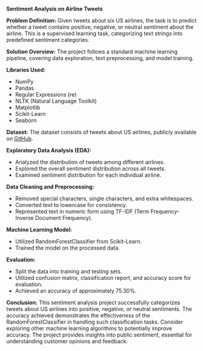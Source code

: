 **Sentiment Analysis on Airline Tweets**

**Problem Definition:**
Given tweets about six US airlines, the task is to predict whether a tweet contains positive, negative, or neutral sentiment about the airline. This is a supervised learning task, categorizing text strings into predefined sentiment categories.

**Solution Overview:**
The project follows a standard machine learning pipeline, covering data exploration, text preprocessing, and model training.

**Libraries Used:**
- NumPy
- Pandas
- Regular Expressions (re)
- NLTK (Natural Language Toolkit)
- Matplotlib
- Scikit-Learn
- Seaborn

**Dataset:**
The dataset consists of tweets about US airlines, publicly available on [GitHub](https://raw.githubusercontent.com/kolaveridi/kaggle-Twitter-US-Airline-Sentiment-/master/Tweets.csv).

**Exploratory Data Analysis (EDA):**
- Analyzed the distribution of tweets among different airlines.
- Explored the overall sentiment distribution across all tweets.
- Examined sentiment distribution for each individual airline.

**Data Cleaning and Preprocessing:**
- Removed special characters, single characters, and extra whitespaces.
- Converted text to lowercase for consistency.
- Represented text in numeric form using TF-IDF (Term Frequency-Inverse Document Frequency).

**Machine Learning Model:**
- Utilized RandomForestClassifier from Scikit-Learn.
- Trained the model on the processed data.

**Evaluation:**
- Split the data into training and testing sets.
- Utilized confusion matrix, classification report, and accuracy score for evaluation.
- Achieved an accuracy of approximately 75.30%.

**Conclusion:**
This sentiment analysis project successfully categorizes tweets about US airlines into positive, negative, or neutral sentiments. The accuracy achieved demonstrates the effectiveness of the RandomForestClassifier in handling such classification tasks. Consider exploring other machine learning algorithms to potentially improve accuracy. The project provides insights into public sentiment, essential for understanding customer opinions and feedback.

